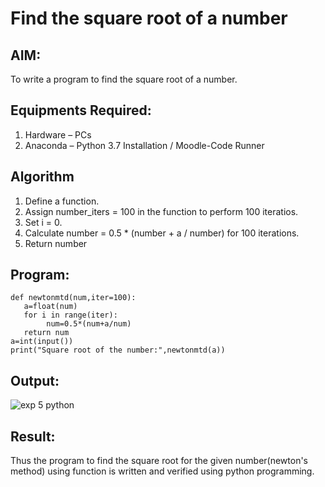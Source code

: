 # Find the square root of a number

## AIM:
To write a program to find the square root of a number.

## Equipments Required:
1. Hardware – PCs
2. Anaconda – Python 3.7 Installation / Moodle-Code Runner

## Algorithm
1. Define a function.
2. Assign number_iters = 100 in the function to perform 100 iteratios.
3. Set i = 0.
4. Calculate  number = 0.5 * (number + a / number) for 100 iterations.
5. Return number

## Program:
```
def newtonmtd(num,iter=100):
   a=float(num)
   for i in range(iter):
        num=0.5*(num+a/num)
   return num
a=int(input())
print("Square root of the number:",newtonmtd(a))
```

## Output:
![exp 5 python](https://github.com/Ratheesh28/Square-root-of-a-number/assets/138849186/8c2d8256-7d09-4d22-92d5-10aee792a99f)



## Result:
Thus the program to find the square root for the given number(newton's method) using function is written and verified using python programming.
